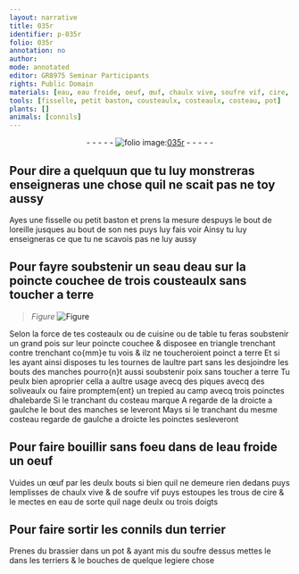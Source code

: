 ```yaml
---
layout: narrative
title: 035r
identifier: p-035r
folio: 035r
annotation: no
author:
mode: annotated
editor: GR8975 Seminar Participants
rights: Public Domain
materials: [eau, eau froide, oeuf, œuf, chaulx vive, soufre vif, cire, brassier, soufre]
tools: [fisselle, petit baston, cousteaulx, costeaulx, costeau, pot]
plants: []
animals: [connils]
---
```


<div class="folio" align="center">- - - - - <a href="http://gallica.bnf.fr/ark:/12148/btv1b10500001g/f75.image" target="_blank"><img src="https://cu-mkp.github.io/2017-workshop-edition/assets/photo-icon.png" alt="folio image: " style="display:inline-block; margin-bottom:-3px;"/>035r</a> - - - - - </div>    

## Pour dire a quelquun que tu luy monstreras enseigneras une chose quil ne scait pas ne toy aussy

 
Ayes une <span class="tl">fisselle</span> ou <span class="tl">petit baston</span> et prens la mesure despuys le bout de l<span class="bp">oreille</span> jusques au bout de son <span class="bp">nes</span> puys luy fais voir Ainsy tu luy enseigneras ce que tu ne scavois pas ne luy aussy
    

## Pour fayre soubstenir un seau d<span class="m">eau</span> sur la poincte couchee de trois <span class="tl">cousteaulx</span> sans toucher a terre

 
> *Figure*
> <a href="https://drive.google.com/open?id=0B9-oNrvWdlO5SGstUTZ6TFRnUjg" target="_blank"><img src="https://cu-mkp.github.io/GR8975-edition/assets/photo-icon.png" alt="Figure" style="display:inline-block; margin-bottom:-3px;"/></a>
 
Selon la force de tes <span class="tl">costeaulx</span> ou de cuisine ou de table tu feras soubstenir un grand pois sur leur poincte couchee & disposee en triangle trenchant contre trenchant co{mm}e tu vois & ilz ne toucheroient poinct a terre Et si les ayant ainsi disposes tu les tournes de laultre part sans les desjoindre les bouts des manches pourro{n}t aussi soubstenir poix sans toucher a terre Tu peulx bien aproprier cella a aultre usage avecq des piques avecq des soliveaulx ou faire promptem{ent} un trepied au camp avecq trois poinctes dhalebarde Si le tranchant du <span class="tl">costeau</span> marque A regarde de la droicte a gaulche le bout des manches se leveront Mays si le tranchant du mesme <span class="tl">costeau</span> regarde de gaulche a droicte les poinctes sesleveront
    

## Pour faire bouillir sans foeu dans de l<span class="m">eau froide</span> un <span class="m">oeuf</span>

 
Vuides un <span class="m">œuf</span> par les deulx bouts si bien quil ne demeure rien dedans puys lemplisses de <span class="m">chaulx vive</span> & de <span class="m">soufre vif</span> puys estoupes les trous de <span class="m">cire</span> & le mectes en <span class="m">eau</span> de sorte quil nage deulx ou trois <span class="bp">doigts</span>
    

## Pour faire sortir les <span class="al">connils</span> dun <span class="env">terrier</span>

 
Prenes du <span class="m">brassier</span> dans un <span class="tl">pot</span> & ayant mis du <span class="m">soufre</span> dessus mettes le dans les <span class="env">terriers</span> & le bouches de quelque legiere chose
 